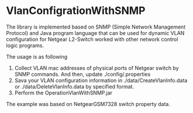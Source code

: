 # VlanConfigrationWithSNMP
The library is implemented based on SNMP (Simple Network Management Protocol) and Java program language that can be used for dynamic VLAN configuration for Netgear L2-Switch worked with other network control logic programs.

The usage is as following
  1. Collect VLAN mac addresses of physical ports of Netgear switch by SNMP commands. And then, update ./config/<Switch Management IP Address >.properties
  2. Sava your VLAN configuration information in ./data/CreateVlanInfo.data or ./data/DeleteVlanInfo.data by specified format.
  3. Perform the OperationVlanWithSNMP.jar

The example was based on NetgearGSM7328 switch property data.
